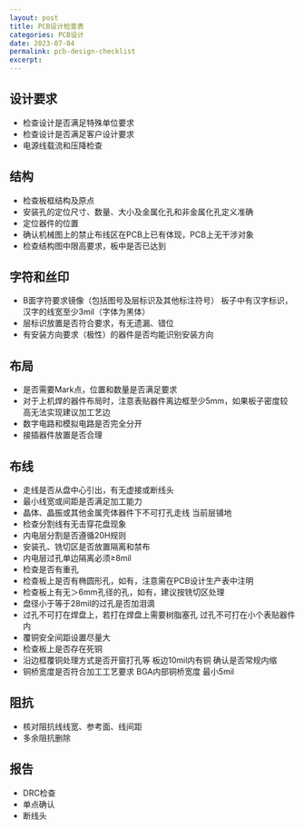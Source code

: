 ```yaml
---
layout: post
title: PCB设计检查表
categories: PCB设计
date: 2023-07-04
permalink: pcb-design-checklist
excerpt: 
---
```

## 设计要求

* 检查设计是否满足特殊单位要求
* 检查设计是否满足客户设计要求
* 电源线载流和压降检查

## 结构

* 检查板框结构及原点
* 安装孔的定位尺寸、数量、大小及金属化孔和非金属化孔定义准确
* 定位器件的位置
* 确认机械图上的禁止布线区在PCB上已有体现，PCB上无干涉对象
* 检查结构图中限高要求，板中是否已达到

## 字符和丝印

* B面字符要求镜像（包括图号及层标识及其他标注符号） 板子中有汉字标识，汉字的线宽至少3mil（字体为黑体）
* 层标识放置是否符合要求，有无遗漏、错位
* 有安装方向要求（极性）的器件是否均能识别安装方向

## 布局

* 是否需要Mark点，位置和数量是否满足要求
* 对于上机焊的器件布局时，注意表贴器件离边框至少5mm，如果板子密度较高无法实现建议加工艺边
* 数字电路和模拟电路是否完全分开
* 接插器件放置是否合理

## 布线

* 走线是否从盘中心引出，有无虚接或断线头
* 最小线宽或间距是否满足加工能力
* 晶体、晶振或其他金属壳体器件下不可打孔走线 当前层铺地
* 检查分割线有无击穿花盘现象
* 内电层分割是否遵循20H规则
* 安装孔、铣切区是否放置隔离和禁布
* 内电层过孔单边隔离必须≥8mil
* 检查是否有重孔
* 检查板上是否有椭圆形孔，如有，注意需在PCB设计生产表中注明
* 检查板上有无＞6mm孔径的孔，如有，建议按铣切区处理
* 盘径小于等于28mil的过孔是否加泪滴
* 过孔不可打在焊盘上，若打在焊盘上需要树脂塞孔 过孔不可打在小个表贴器件内
* 覆铜安全间距设置尽量大
* 检查板上是否存在死铜
* 沿边框覆铜处理方式是否开窗打孔等 板边10mil内有铜 确认是否常规内缩
* 铜桥宽度是否符合加工工艺要求 BGA内部铜桥宽度 最小5mil

## 阻抗

* 核对阻抗线线宽、参考面、线间距
* 多余阻抗删除

## 报告

* DRC检查
* 单点确认
* 断线头